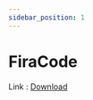 ```yaml
---
sidebar_position: 1
---
```


# FiraCode

Link : [Download](https://firebasestorage.googleapis.com/v0/b/frendacute.appspot.com/o/FiraCode.zip?alt=media&token=106f0ae1-3d8b-4e3b-ba83-b00841c8a598)